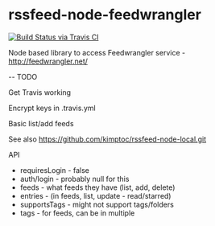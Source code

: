 rssfeed-node-feedwrangler
==================

[![Build Status via Travis CI](https://travis-ci.org/kimptoc/rssfeed-node-feedwrangler.png?branch=master)](https://travis-ci.org/kimptoc/rssfeed-node-feedwrangler)

Node based library to access Feedwrangler service - http://feedwrangler.net/


-- TODO

Get Travis working

Encrypt keys in .travis.yml

Basic list/add feeds

See also https://github.com/kimptoc/rssfeed-node-local.git

API
- requiresLogin - false
- auth/login - probably null for this
- feeds - what feeds they have (list, add, delete)
- entries - (in feeds, list, update - read/starred)
- supportsTags - might not support tags/folders
- tags - for feeds, can be in multiple
